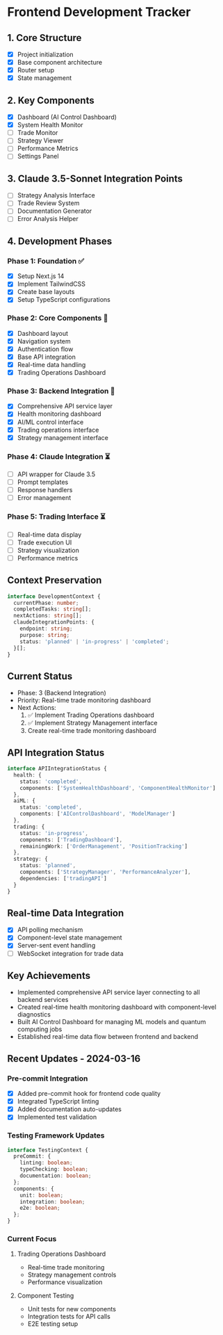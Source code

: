 # Frontend Development Tracker

## 1. Core Structure
- [x] Project initialization
- [x] Base component architecture
- [x] Router setup
- [x] State management

## 2. Key Components
- [x] Dashboard (AI Control Dashboard)
- [x] System Health Monitor
- [ ] Trade Monitor
- [ ] Strategy Viewer
- [ ] Performance Metrics
- [ ] Settings Panel

## 3. Claude 3.5-Sonnet Integration Points
- [ ] Strategy Analysis Interface
- [ ] Trade Review System
- [ ] Documentation Generator
- [ ] Error Analysis Helper

## 4. Development Phases
### Phase 1: Foundation ✅
- [x] Setup Next.js 14
- [x] Implement TailwindCSS
- [x] Create base layouts
- [x] Setup TypeScript configurations

### Phase 2: Core Components 🔄
- [x] Dashboard layout
- [x] Navigation system
- [x] Authentication flow
- [x] Base API integration
- [x] Real-time data handling
- [x] Trading Operations Dashboard

### Phase 3: Backend Integration 🔄
- [x] Comprehensive API service layer
- [x] Health monitoring dashboard
- [x] AI/ML control interface
- [x] Trading operations interface
- [x] Strategy management interface

### Phase 4: Claude Integration ⏳
- [ ] API wrapper for Claude 3.5
- [ ] Prompt templates
- [ ] Response handlers
- [ ] Error management

### Phase 5: Trading Interface ⏳
- [ ] Real-time data display
- [ ] Trade execution UI
- [ ] Strategy visualization
- [ ] Performance metrics

## Context Preservation
```typescript
interface DevelopmentContext {
  currentPhase: number;
  completedTasks: string[];
  nextActions: string[];
  claudeIntegrationPoints: {
    endpoint: string;
    purpose: string;
    status: 'planned' | 'in-progress' | 'completed';
  }[];
}
```

## Current Status
- Phase: 3 (Backend Integration)
- Priority: Real-time trade monitoring dashboard
- Next Actions:
  1. ✅ Implement Trading Operations dashboard
  2. ✅ Implement Strategy Management interface
  3. Create real-time trade monitoring dashboard

## API Integration Status
```typescript
interface APIIntegrationStatus {
  health: {
    status: 'completed',
    components: ['SystemHealthDashboard', 'ComponentHealthMonitor']
  },
  aiML: {
    status: 'completed',
    components: ['AIControlDashboard', 'ModelManager']
  },
  trading: {
    status: 'in-progress',
    components: ['TradingDashboard'],
    remainingWork: ['OrderManagement', 'PositionTracking']
  },
  strategy: {
    status: 'planned',
    components: ['StrategyManager', 'PerformanceAnalyzer'],
    dependencies: ['tradingAPI']
  }
}
```

## Real-time Data Integration
- [x] API polling mechanism
- [x] Component-level state management
- [x] Server-sent event handling
- [ ] WebSocket integration for trade data

## Key Achievements
- Implemented comprehensive API service layer connecting to all backend services
- Created real-time health monitoring dashboard with component-level diagnostics
- Built AI Control Dashboard for managing ML models and quantum computing jobs
- Established real-time data flow between frontend and backend

## Recent Updates - 2024-03-16
### Pre-commit Integration
- [x] Added pre-commit hook for frontend code quality
- [x] Integrated TypeScript linting
- [x] Added documentation auto-updates
- [x] Implemented test validation

### Testing Framework Updates
```typescript
interface TestingContext {
  preCommit: {
    linting: boolean;
    typeChecking: boolean;
    documentation: boolean;
  };
  components: {
    unit: boolean;
    integration: boolean;
    e2e: boolean;
  };
}
```

### Current Focus
1. Trading Operations Dashboard
   - Real-time trade monitoring
   - Strategy management controls
   - Performance visualization

2. Component Testing
   - Unit tests for new components
   - Integration tests for API calls
   - E2E testing setup
